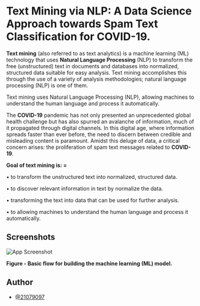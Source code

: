 
# Text Mining via NLP: A Data Science Approach towards Spam Text Classification for COVID-19.

**Text mining** (also referred to as text analytics) is a machine learning (ML) technology that uses **Natural Language Processing** (NLP) to transform the free (unstructured) text in documents and databases into 
normalized, structured data suitable for easy analysis. Text mining accomplishes this through the use of a 
variety of analysis methodologies; natural language processing (NLP) is one of them. 

Text mining uses Natural Language Processing (NLP), allowing machines to understand the human language and process it automatically.

The **COVID-19** pandemic has not only presented an unprecedented global health challenge but has also spurred an avalanche of information, much of it propagated through digital channels. In this digital age, where information spreads faster than ever before, the need to discern between credible and misleading content is paramount. Amidst this deluge of data, a critical concern arises: the proliferation of spam text messages related to **COVID-19**.

**Goal of text mining is: =**

• to transform the unstructured text into normalized, structured data. 

• to discover relevant information in text by normalize the data.

• transforming the text into data that can be used for further analysis. 

• to allowing machines to understand the human language and process it automatically.

## Screenshots

![App Screenshot](https://lh3.googleusercontent.com/cMnqygC1bU2rhbtb3_C7RdGXdiaJKu2kSzudBZaROhuKZ3ZDjEDsTTQDZEvEEXjdSNhPZh4k5U2URCiKxXlcygXtEOsAqN6QSjbvFxkjog)

**Figure - Basic flow for building the machine learning (ML) model.**

## Author

- [@21079097](https://github.com/Magnolia778)






